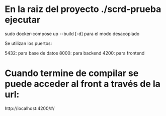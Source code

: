 # En la raiz del proyecto ./scrd-prueba ejecutar
sudo docker-compose up --build  [-d] para el modo desacoplado

Se utilizan los puertos:

5432: para base de datos
8000: para backend
4200: para frontend
# Cuando termine de compilar se puede acceder al front a través de la url:

http://localhost:4200/#/
